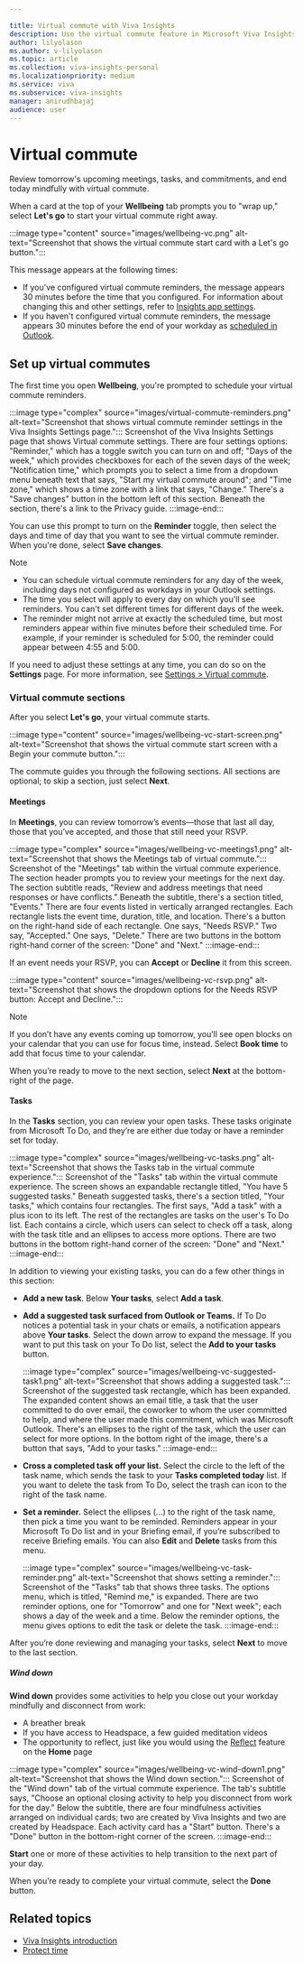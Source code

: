 ```yaml
---

title: Virtual commute with Viva Insights
description: Use the virtual commute feature in Microsoft Viva Insights
author: lilyolason
ms.author: v-lilyolason
ms.topic: article
ms.collection: viva-insights-personal
ms.localizationpriority: medium 
ms.service: viva
ms.subservice: viva-insights
manager: anirudhbajaj
audience: user
---
```


# Virtual commute

Review tomorrow's upcoming meetings, tasks, and commitments, and end today mindfully with virtual commute. 

When a card at the top of your **Wellbeing** tab prompts you to "wrap up," select **Let's go** to start your virtual commute right away.

:::image type="content" source="images/wellbeing-vc.png" alt-text="Screenshot that shows the virtual commute start card with a Let's go button.":::

<!--Anji to verify-->

This message appears at the following times:

* If you've configured virtual commute reminders, the message appears 30 minutes before the time that you configured. For information about changing this and other settings, refer to [Insights app settings](viva-teams-app-settings.md).
* If you haven't configured virtual commute reminders, the message appears 30 minutes before the end of your workday as [scheduled in Outlook](https://outlook.office.com/calendar/options/calendar/view/appearance).

## Set up virtual commutes

The first time you open **Wellbeing**, you're prompted to schedule your virtual commute reminders.

<!--Anji to verify-->

:::image type="complex" source="images/virtual-commute-reminders.png" alt-text="Screenshot that shows virtual commute reminder settings in the Viva Insights Settings page.":::
   Screenshot of the Viva Insights Settings page that shows Virtual commute settings. There are four settings options: "Reminder," which has a toggle switch you can turn on and off; "Days of the week," which provides checkboxes for each of the seven days of the week; "Notification time," which prompts you to select a time from a dropdown menu beneath text that says, "Start my virtual commute around"; and "Time zone," which shows a time zone with a link that says, "Change." There's a "Save changes" button in the bottom left of this section. Beneath the section, there's a link to the Privacy guide.
:::image-end:::

You can use this prompt to turn on the **Reminder** toggle, then select the days and time of day that you want to see the virtual commute reminder. When you're done, select **Save changes**.

>[!Note]
>
>* You can schedule virtual commute reminders for any day of the week, including days not configured as workdays in your Outlook settings.
>* The time you select will apply to every day on which you'll see reminders. You can't set different times for different days of the week.
>* The reminder might not arrive at exactly the scheduled time, but most reminders appear within five minutes before their scheduled time. For example, if your reminder is scheduled for 5:00, the reminder could appear between 4:55 and 5:00.

If you need to adjust these settings at any time, you can do so on the **Settings** page. For more information, see [Settings > Virtual commute](viva-teams-app-settings.md).

### Virtual commute sections

After you select **Let's go**, your virtual commute starts.

:::image type="content" source="images/wellbeing-vc-start-screen.png" alt-text="Screenshot that shows the virtual commute start screen with a Begin your commute button.":::

The commute guides you through the following sections. All sections are optional; to skip a section, just select **Next**.

#### Meetings

In **Meetings**, you can review tomorrow’s events—those that last all day, those that you’ve accepted, and those that still need your RSVP. 

:::image type="complex" source="images/wellbeing-vc-meetings1.png" alt-text="Screenshot that shows the Meetings tab of virtual commute.":::
   Screenshot of the "Meetings" tab within the virtual commute experience. The section header prompts you to review your meetings for the next day. The section subtitle reads, "Review and address meetings that need responses or have conflicts." Beneath the subtitle, there's a section titled, "Events." There are four events listed in vertically arranged rectangles. Each rectangle lists the event time, duration, title, and location. There's a button on the right-hand side of each rectangle. One says, "Needs RSVP." Two say, "Accepted." One says, "Delete." There are two buttons in the bottom right-hand corner of the screen: "Done" and "Next."
:::image-end:::

If an event needs your RSVP, you can **Accept** or **Decline** it from this screen. 

:::image type="content" source="images/wellbeing-vc-rsvp.png" alt-text="Screenshot that shows the dropdown options for the Needs RSVP button: Accept and Decline.":::

>[!Note]
>If you don’t have any events coming up tomorrow, you’ll see open blocks on your calendar that you can use for focus time, instead. Select **Book time** to add that focus time to your calendar.

When you’re ready to move to the next section, select **Next** at the bottom-right of the page.

#### Tasks

In the **Tasks** section, you can review your open tasks. These tasks originate from Microsoft To Do, and they’re are either due today or have a reminder set for today.

:::image type="complex" source="images/wellbeing-vc-tasks.png" alt-text="Screenshot that shows the Tasks tab in the virtual commute experience.":::
   Screenshot of the "Tasks" tab within the virtual commute experience. The screen shows an expandable rectangle titled, "You have 5 suggested tasks." Beneath suggested tasks, there's a section titled, "Your tasks," which contains four rectangles. The first says, "Add a task" with a plus icon to its left. The rest of the rectangles are tasks on the user's To Do list. Each contains a circle, which users can select to check off a task, along with the task title and an ellipses to access more options. There are two buttons in the bottom right-hand corner of the screen: "Done" and "Next."
:::image-end:::

In addition to viewing your existing tasks, you can do a few other things in this section:

* **Add a new task**. Below **Your tasks**, select **Add a task**.

* **Add a suggested task surfaced from Outlook or Teams.** If To Do notices a potential task in your chats or emails, a notification appears above **Your tasks**. Select the down arrow to expand the message. If you want to put this task on your To Do list, select the **Add to your tasks** button. 

    :::image type="complex" source="images/wellbeing-vc-suggested-task1.png" alt-text="Screenshot that shows adding a suggested task.":::
       Screenshot of the suggested task rectangle, which has been expanded. The expanded content shows an email title, a task that the user committed to do over email, the coworker to whom the user committed to help, and where the user made this commitment, which was Microsoft Outlook. There's an ellipses to the right of the task, which the user can select for more options. In the bottom right of the image, there's a button that says, "Add to your tasks."
    :::image-end:::

* **Cross a completed task off your list.** Select the circle to the left of the task name, which sends the task to your **Tasks completed today** list. If you want to delete the task from To Do, select the trash can icon to the right of the task name.

* **Set a reminder.** Select the ellipses (…) to the right of the task name, then pick a time you want to be reminded. Reminders appear in your Microsoft To Do list and in your Briefing email, if you’re subscribed to receive Briefing emails. You can also **Edit** and **Delete** tasks from this menu.

    :::image type="complex" source="images/wellbeing-vc-task-reminder.png" alt-text="Screenshot that shows setting a reminder.":::
       Screenshot of the "Tasks" tab that shows three tasks. The options menu, which is titled, "Remind me," is expanded. There are two reminder options, one for "Tomorrow" and one for "Next week"; each shows a day of the week and a time. Below the reminder options, the menu gives options to edit the task or delete the task.
:::image-end:::

After you’re done reviewing and managing your tasks, select **Next** to move to the last section.

##### Wind down

**Wind down** provides some activities to help you close out your workday mindfully and disconnect from work:

* A breather break
* If you have access to Headspace, a few guided meditation videos
* The opportunity to reflect, just like you would using the [Reflect](reflect.md) feature on the **Home** page


:::image type="complex" source="images/wellbeing-vc-wind-down1.png" alt-text="Screenshot that shows the Wind down section.":::
   Screenshot of the "Wind down" tab of the virtual commute experience. The tab's subtitle says, "Choose an optional closing activity to help you disconnect from work for the day." Below the subtitle, there are four mindfulness activities arranged on individual cards; two are created by Viva Insights and two are created by Headspace. Each activity card has a "Start" button. There's a "Done" button in the bottom-right corner of the screen.
:::image-end:::


**Start** one or more of these activities to help transition to the next part of your day.

When you’re ready to complete your virtual commute, select the **Done** button.

## Related topics

* [Viva Insights introduction](viva-teams-app.md)
* [Protect time](viva-insights-protect-time.md)
